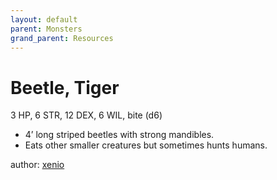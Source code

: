 ```yaml
---
layout: default
parent: Monsters
grand_parent: Resources
---
```

# Beetle, Tiger
3 HP, 6 STR, 12 DEX, 6 WIL, bite (d6)  
- 4’ long striped beetles with strong mandibles.  
- Eats other smaller creatures but sometimes hunts humans.  

author: [xenio](https://xenioinabottle.blogspot.com)
